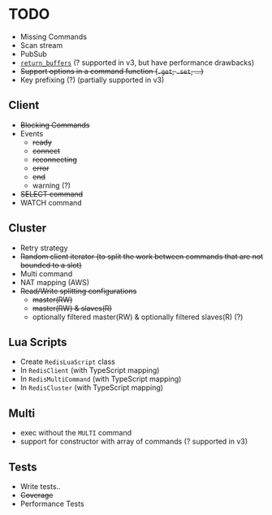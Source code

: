 # TODO
* Missing Commands
* Scan stream
* PubSub
* [`return_buffers`](https://github.com/NodeRedis/node-redis#options-object-properties) (? supported in v3, but have performance drawbacks)
* ~~Support options in a command function (`.get`, `.set`, ...)~~
* Key prefixing (?) (partially supported in v3)

## Client
* ~~Blocking Commands~~
* Events
  * ~~ready~~
  * ~~connect~~
  * ~~reconnecting~~
  * ~~error~~
  * ~~end~~
  * warning (?)
* ~~SELECT command~~
* WATCH command

## Cluster
* Retry strategy
* ~~Random client iterator (to split the work between commands that are not bounded to a slot)~~
* Multi command
* NAT mapping (AWS)
* ~~Read/Write splitting configurations~~
  * ~~master(RW)~~
  * ~~master(RW) & slaves(R)~~
  * optionally filtered master(RW) & optionally filtered slaves(R) (?)

## Lua Scripts
* Create `RedisLuaScript` class
* In `RedisClient` (with TypeScript mapping)
* In `RedisMultiCommand` (with TypeScript mapping)
* In `RedisCluster` (with TypeScript mapping)

## Multi
* exec without the `MULTI` command
* support for constructor with array of commands (? supported in v3)

## Tests
* Write tests..
* ~~Coverage~~
* Performance Tests
